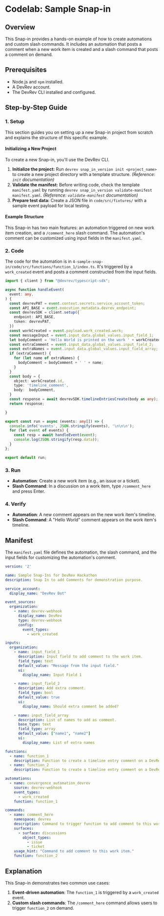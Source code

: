 # Codelab: Sample Snap-in

## Overview
This Snap-in provides a hands-on example of how to create automations and custom slash commands. It includes an automation that posts a comment when a new work item is created and a slash command that posts a comment on demand.

## Prerequisites
- Node.js and `npm` installed.
- A DevRev account.
- The DevRev CLI installed and configured.

## Step-by-Step Guide

### 1. Setup
This section guides you on setting up a new Snap-in project from scratch and explains the structure of this specific example.

#### Initializing a New Project
To create a new Snap-in, you'll use the DevRev CLI.

1.  **Initialize the project:** Run `devrev snap_in_version init <project_name>` to create a new project directory with a template structure. *(Reference: `init` documentation)*
2.  **Validate the manifest:** Before writing code, check the template `manifest.yaml` by running `devrev snap_in_version validate-manifest manifest.yaml`. *(Reference: `validate-manifest` documentation)*
3.  **Prepare test data:** Create a JSON file in `code/src/fixtures/` with a sample event payload for local testing.

#### Example Structure
This Snap-in has two main features: an automation triggered on new work item creation, and a `/comment_here` slash command. The automation's comment can be customized using input fields in the `manifest.yaml`.

### 2. Code
The code for the automation is in `4-sample-snap-in/code/src/functions/function_1/index.ts`. It's triggered by a `work_created` event and posts a comment constructed from the input fields.

```typescript
import { client } from "@devrev/typescript-sdk";

async function handleEvent(
  event: any,
) {
  const devrevPAT = event.context.secrets.service_account_token;
  const API_BASE = event.execution_metadata.devrev_endpoint;
  const devrevSDK = client.setup({
    endpoint: API_BASE,
    token: devrevPAT,
  })
  const workCreated = event.payload.work_created.work;
  const messageInput = event.input_data.global_values.input_field_1;
  let bodyComment = 'Hello World is printed on the work ' + workCreated.display_id + ' from the automation, with message: ' + messageInput;
  const extraComment = event.input_data.global_values.input_field_2;
  const extraNames = event.input_data.global_values.input_field_array;
  if (extraComment) {
    for (let name of extraNames) {
      bodyComment = bodyComment + ' ' + name;
    }
  }
  const body = {
    object: workCreated.id,
    type: 'timeline_comment',
    body:  bodyComment,
  }
  const response = await devrevSDK.timelineEntriesCreate(body as any);
  return response;

}

export const run = async (events: any[]) => {
  console.info('events', JSON.stringify(events), '\n\n\n');
  for (let event of events) {
    const resp = await handleEvent(event);
    console.log(JSON.stringify(resp.data));
  }
};

export default run;
```

### 3. Run
-   **Automation**: Create a new work item (e.g., an issue or a ticket).
-   **Slash Command**: In a discussion on a work item, type `/comment_here` and press Enter.

### 4. Verify
-   **Automation**: A new comment appears on the new work item's timeline.
-   **Slash Command**: A "Hello World" comment appears on the work item's timeline.

## Manifest
The `manifest.yaml` file defines the automation, the slash command, and the input fields for customizing the automation's comment.

```yaml
version: '2'

name: Sample Snap-Ins for DevRev Hackathon
description: Snap In to add Comments for demonstration purpose.

service_account:
  display_name: "DevRev Bot"

event_sources:
  organization:
    - name: devrev-webhook
      display_name: DevRev
      type: devrev-webhook
      config:
        event_types:
          - work_created

inputs:
  organization:
    - name: input_field_1
      description: Input field to add comment to the work item.
      field_type: text
      default_value: "Message from the input field."
      ui:
        display_name: Input Field 1

    - name: input_field_2
      description: Add extra comment.
      field_type: bool
      default_value: true
      ui:
        display_name: Should extra comment be added?

    - name: input_field_array
      description: List of names to add as comment.
      base_type: text
      field_type: array
      default_value: ["name1", "name2"]
      ui:
        display_name: List of extra names

functions:
  - name: function_1
    description: Function to create a timeline entry comment on a DevRev work item created.
  - name: function_2
    description: Function to create a timeline entry comment on a DevRev work item on which comment is added.

automations:
  - name: convergence_automation_devrev
    source: devrev-webhook
    event_types:
      - work_created
    function: function_1

commands:
  - name: comment_here
    namespace: devrev
    description: Command to trigger function to add comment to this work item.
    surfaces:
      - surface: discussions
        object_types:
          - issue
          - ticket
    usage_hint: "Command to add comment to this work item."
    function: function_2
```

## Explanation
This Snap-in demonstrates two common use cases:
1.  **Event-driven automation**: The `function_1` is triggered by a `work_created` event.
2.  **Custom slash commands**: The `/comment_here` command allows users to trigger `function_2` on demand.
